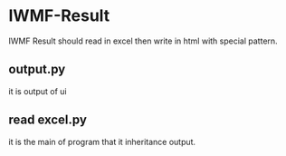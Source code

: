 # IWMF-Result
IWMF Result should read in excel then write in html with special pattern.

## output.py
it is output of ui

## read excel.py
it is the main of program that it inheritance output.
